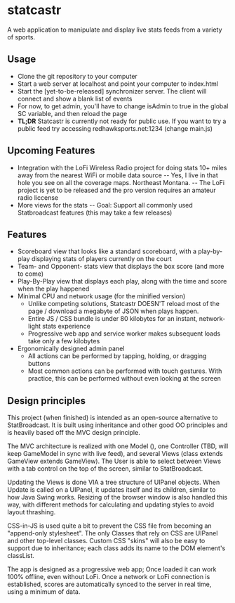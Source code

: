 # statcastr
A web application to manipulate and display live stats feeds from a variety of sports.

## Usage
 - Clone the git repository to your computer
 - Start a web server at localhost and point your computer to index.html
 - Start the [yet-to-be-released] synchronizer server. The client will connect and show a blank list of events
 - For now, to get admin, you'll have to change isAdmin to true in the global SC variable, and then reload the page
 - __TL;DR__ Statcastr is currently not ready for public use. If you want to try a public feed try accessing redhawksports.net:1234 (change main.js)
 
## Upcoming Features
 - Integration with the LoFi Wireless Radio project for doing stats 10+ miles away from the nearest WiFi or mobile data source
 -- Yes, I live in that hole you see on all the coverage maps. Northeast Montana.
 -- The LoFi project is yet to be released and the pro version requires an amateur radio liccense
 - More views for the stats
 -- Goal: Support all commonly used Statbroadcast features (this may take a few releases)

## Features
- Scoreboard view that looks like a standard scoreboard, with a play-by-play displaying stats of players currently on the court
- Team- and Opponent- stats view that displays the box score (and more to come)
- Play-By-Play view that displays each play, along with the time and score when the play happened
- Minimal CPU and network usage (for the minified version)
  - Unlike competing solutions, Statcastr DOESN'T reload most of the page / download a megabyte of JSON when plays happen.
  - Entire JS / CSS bundle is under 80 kilobytes for an instant, network-light stats experience
  - Progressive web app and service worker makes subsequent loads take only a few kilobytes
- Ergonomically designed admin panel
  - All actions can be performed by tapping, holding, or dragging buttons
  - Most common actions can be performed with touch gestures. With practice, this can be performed without even looking at the screen

## Design principles
This project (when finished) is intended as an open-source alternative to StatBroadcast.
It is built using inheritance and other good OO principles and is heavily based
off the MVC design principle.

The MVC architecture is realized with one Model (<class extends GameModel>), one Controller (TBD, will keep GameModel in sync with live feed), and several
Views (class extends <sport>GameView extends GameView). The User is able to select between Views with a tab control on the top of the screen, similar to StatBroadcast.

Updating the Views is done VIA a tree structure of UIPanel objects. When Update is called on a UIPanel, it updates itself and its children, similar to how Java Swing works. Resizing of the browser window is also handled this way, with different methods for calculating and updating styles to avoid layout thrashing.

CSS-in-JS is used quite a bit to prevent the CSS file from becoming an "append-only stylesheet". The only Classes that rely on CSS are UIPanel and other top-level classes. Custom CSS "skins" will also be easy to support due to inheritance; each class adds its name to the DOM element's classList.

The app is designed as a progressive web app; Once loaded it can work 100% offline, even without LoFi. Once a network or LoFi connection is established, scores are automatically synced to the server in real time, using a minimum of data.
